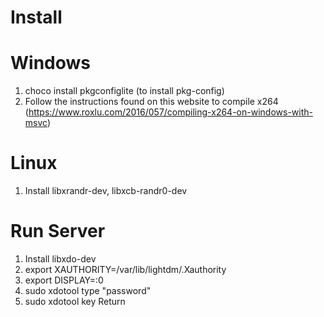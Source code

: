 # Install

# Windows

1. choco install pkgconfiglite (to install pkg-config)
2. Follow the instructions found on this website to compile x264 (https://www.roxlu.com/2016/057/compiling-x264-on-windows-with-msvc)

# Linux

1. Install libxrandr-dev, libxcb-randr0-dev


# Run Server
1. Install libxdo-dev
2. export XAUTHORITY=/var/lib/lightdm/.Xauthority
3. export DISPLAY=:0
4. sudo xdotool type "password"
5. sudo xdotool key Return